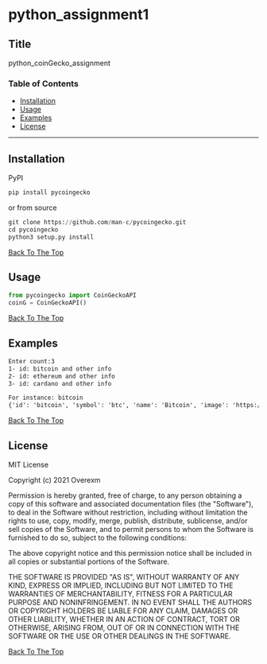 # python_assignment1

## Title
python_coinGecko_assignment

### Table of Contents
- [Installation](#installation)
- [Usage](#usage)
- [Examples](#examples)
- [License](#lisense)

---

## Installation

PyPI

```python
pip install pycoingecko
``` 
or from source

```python
git clone https://github.com/man-c/pycoingecko.git
cd pycoingecko
python3 setup.py install
```

[Back To The Top](#python_assignment1)

## Usage

```python
from pycoingecko import CoinGeckoAPI
coinG = CoinGeckoAPI()
```
[Back To The Top](#python_assignment1)
## Examples
```html
Enter count:3
1- id: bitcoin and other info
2- id: ethereum and other info
3- id: cardano and other info
```

```html
For instance: bitcoin
{'id': 'bitcoin', 'symbol': 'btc', 'name': 'Bitcoin', 'image': 'https://assets.coingecko.com/coins/images/1/large/bitcoin.png?1547033579', 'current_price': 43163, 'market_cap': 825497257596, 'market_cap_rank': 1, 'fully_diluted_valuation': 920793657108, 'total_volume': 32383861477, 'high_24h': 44229, 'low_24h': 40890, 'price_change_24h': 638.9, 'price_change_percentage_24h': 1.50243, 'market_cap_change_24h': 17448364644, 'market_cap_change_percentage_24h': 2.15932, 'circulating_supply': 18826631.0, 'total_supply': 21000000.0, 'max_supply': 21000000.0, 'ath': 64805, 'ath_change_percentage': -33.12828, 'ath_date': '2021-04-14T11:54:46.763Z', 'atl': 67.81, 'atl_change_percentage': 63808.97317, 'atl_date': '2013-07-06T00:00:00.000Z', 'roi': None, 'last_updated': '2021-09-26T11:35:54.041Z'}
```
[Back To The Top](#python_assignment1)

## License

MIT License

Copyright (c) 2021 Overexm

Permission is hereby granted, free of charge, to any person obtaining a copy
of this software and associated documentation files (the "Software"), to deal
in the Software without restriction, including without limitation the rights
to use, copy, modify, merge, publish, distribute, sublicense, and/or sell
copies of the Software, and to permit persons to whom the Software is
furnished to do so, subject to the following conditions:

The above copyright notice and this permission notice shall be included in all
copies or substantial portions of the Software.

THE SOFTWARE IS PROVIDED "AS IS", WITHOUT WARRANTY OF ANY KIND, EXPRESS OR
IMPLIED, INCLUDING BUT NOT LIMITED TO THE WARRANTIES OF MERCHANTABILITY,
FITNESS FOR A PARTICULAR PURPOSE AND NONINFRINGEMENT. IN NO EVENT SHALL THE
AUTHORS OR COPYRIGHT HOLDERS BE LIABLE FOR ANY CLAIM, DAMAGES OR OTHER
LIABILITY, WHETHER IN AN ACTION OF CONTRACT, TORT OR OTHERWISE, ARISING FROM,
OUT OF OR IN CONNECTION WITH THE SOFTWARE OR THE USE OR OTHER DEALINGS IN THE
SOFTWARE.

[Back To The Top](#python_assignment1)
